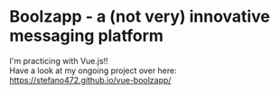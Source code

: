 # Boolzapp - a (not very) innovative messaging platform

I'm practicing with Vue.js!! <br>
Have a look at my ongoing project over here: https://stefano472.github.io/vue-boolzapp/
